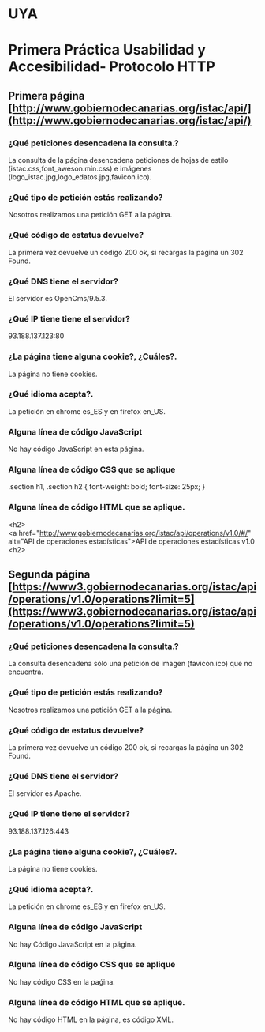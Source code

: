 # UYA
# Primera Práctica Usabilidad y Accesibilidad- Protocolo HTTP
## Primera página [http://www.gobiernodecanarias.org/istac/api/](http://www.gobiernodecanarias.org/istac/api/)
### ¿Qué peticiones desencadena la consulta.?
La consulta de la página desencadena peticiones de hojas de estilo (istac.css,font_aweson.min.css) e imágenes (logo_istac.jpg,logo_edatos.jpg,favicon.ico).
### ¿Qué tipo de petición estás realizando?
Nosotros realizamos una petición GET a la página.
### ¿Qué código de estatus devuelve?
La primera vez devuelve un código 200 ok, si recargas la página un 302 Found.
### ¿Qué DNS tiene el servidor?
El servidor es OpenCms/9.5.3.
### ¿Qué IP tiene tiene el servidor?
93.188.137.123:80
### ¿La página tiene alguna cookie?, ¿Cuáles?.
La página no tiene cookies.
### ¿Qué idioma acepta?.
La petición en chrome es_ES y en firefox en_US.
### Alguna línea de código JavaScript
No hay código JavaScript en esta página.
### Alguna línea de código CSS que se aplique
.section h1, .section h2 {
    font-weight: bold;
    font-size: 25px;
}
### Alguna línea de código HTML que se aplique.
\<h2>\
 \<a href="http://www.gobiernodecanarias.org/istac/api/operations/v1.0/#/" alt="API de operaciones estadísticas">API de operaciones estadísticas v1.0</a>\
\<h2>
  
## Segunda página [https://www3.gobiernodecanarias.org/istac/api/operations/v1.0/operations?limit=5](https://www3.gobiernodecanarias.org/istac/api/operations/v1.0/operations?limit=5)
### ¿Qué peticiones desencadena la consulta.?
La consulta desencadena sólo una petición de imagen (favicon.ico) que no encuentra.
### ¿Qué tipo de petición estás realizando?
Nosotros realizamos una petición GET a la página.
### ¿Qué código de estatus devuelve?
La primera vez devuelve un código 200 ok, si recargas la página un 302 Found.
### ¿Qué DNS tiene el servidor?
El servidor es Apache.
### ¿Qué IP tiene tiene el servidor?
93.188.137.126:443
### ¿La página tiene alguna cookie?, ¿Cuáles?.
La página no tiene cookies.
### ¿Qué idioma acepta?.
La petición en chrome es_ES y en firefox en_US.
### Alguna línea de código JavaScript
No hay Código JavaScript en la página.
### Alguna línea de código CSS que se aplique
No hay código CSS en la paǵina.
### Alguna línea de código HTML que se aplique.
No hay código HTML en la página, es código XML.
